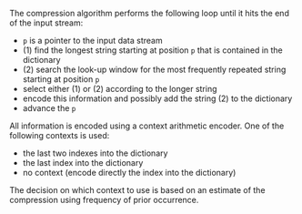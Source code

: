 The compression algorithm performs the following loop until it hits the end of the input stream:

- `p` is a pointer to the input data stream
- (1) find the longest string starting at position `p` that is contained in the dictionary
- (2) search the look-up window for the most frequently repeated string starting at position `p`
- select either (1) or (2) according to the longer string
- encode this information and possibly add the string (2) to the dictionary
- advance the `p`

All information is encoded using a context arithmetic encoder.
One of the following contexts is used:

- the last two indexes into the dictionary
- the last index into the dictionary
- no context (encode directly the index into the dictionary)

The decision on which context to use is based on an estimate of the compression using frequency of prior occurrence.
